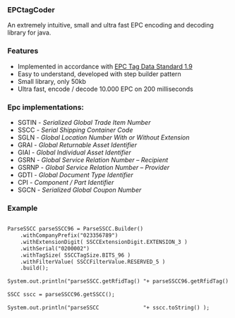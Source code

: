 

### EPCtagCoder
An extremely intuitive, small and ultra fast EPC encoding and decoding library for java. 


### Features

- Implemented in accordance with [EPC Tag Data Standard 1.9](http://www.gs1.org/epc/tag-data-standard)
- Easy to understand, developed with step builder pattern
- Small library, only 50kb
- Ultra fast, encode / decode 10.000 EPC on 200 milliseconds


### Epc implementations:

- SGTIN - _Serialized Global Trade Item Number_
- SSCC  - _Serial Shipping Container Code_
- SGLN  - _Global Location Number With or Without Extension_
- GRAI  - _Global Returnable Asset Identifier_
- GIAI  - _Global Individual Asset Identifier_
- GSRN  - _Global Service Relation Number – Recipient_
- GSRNP - _Global Service Relation Number – Provider_
- GDTI  - _Global Document Type Identifier_
- CPI   - _Component / Part Identifier_
- SGCN  - _Serialized Global Coupon Number_


### Example

```markdown

ParseSSCC parseSSCC96 = ParseSSCC.Builder()
	.withCompanyPrefix("023356789")
	.withExtensionDigit( SSCCExtensionDigit.EXTENSION_3 )
	.withSerial("0200002")
	.withTagSize( SSCCTagSize.BITS_96 )
	.withFilterValue( SSCCFilterValue.RESERVED_5 )
	.build();
		
System.out.println("parseSSCC.getRfidTag() "+ parseSSCC96.getRfidTag() );
		
SSCC sscc = parseSSCC96.getSSCC();
		
System.out.println("parseSSCC              "+ sscc.toString() );   
     

```


